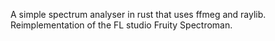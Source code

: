 A simple spectrum analyser in rust that uses ffmeg and raylib. Reimplementation of the FL studio Fruity Spectroman.

